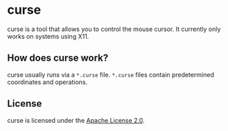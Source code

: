 # curse
curse is a tool that allows you to control the mouse cursor.
It currently only works on systems using X11.

## How does curse work?
curse usually runs via a `*.curse` file.
`*.curse` files contain predetermined coordinates and operations.

## License
curse is licensed under the [Apache License 2.0](LICENSE).